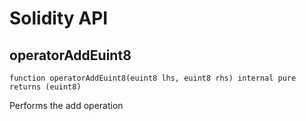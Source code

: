 # Solidity API

## operatorAddEuint8

```solidity
function operatorAddEuint8(euint8 lhs, euint8 rhs) internal pure returns (euint8)
```

Performs the add operation

